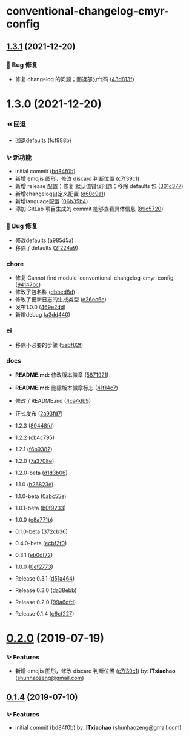 # conventional-changelog-cmyr-config

## [1.3.1](https://github.com/CaoMeiYouRen/conventional-changelog-cmyr-config/compare/v1.0.0...v1.0.1) (2021-12-20)


### 🐛 Bug 修复

* 修复 changelog 的问题；回退部分代码 ([43d813f](https://github.com/CaoMeiYouRen/conventional-changelog-cmyr-config/commit/43d813f))

# 1.3.0 (2021-12-20)


### ⏪ 回退

* 回退defaults ([fcf988b](https://github.com/CaoMeiYouRen/conventional-changelog-cmyr-config/commit/fcf988b))


### ✨ 新功能

* initial commit ([bd84f0b](https://github.com/CaoMeiYouRen/conventional-changelog-cmyr-config/commit/bd84f0b))
* 新增 emojis 图形，修改 discard 判断位置 ([c7f39c1](https://github.com/CaoMeiYouRen/conventional-changelog-cmyr-config/commit/c7f39c1))
* 新增 release 配置；修复 默认值错误问题；移除 defaults 包 ([301c377](https://github.com/CaoMeiYouRen/conventional-changelog-cmyr-config/commit/301c377))
* 新增changelog自定义配置 ([d60c9a1](https://github.com/CaoMeiYouRen/conventional-changelog-cmyr-config/commit/d60c9a1))
* 新增language配置 ([06b35b4](https://github.com/CaoMeiYouRen/conventional-changelog-cmyr-config/commit/06b35b4))
* 添加 GitLab 项目生成的 commit 能够查看具体信息 ([89c5720](https://github.com/CaoMeiYouRen/conventional-changelog-cmyr-config/commit/89c5720))


### 🐛 Bug 修复

* 修改defaults ([a985d5a](https://github.com/CaoMeiYouRen/conventional-changelog-cmyr-config/commit/a985d5a))
* 移除了defaults ([2f224a9](https://github.com/CaoMeiYouRen/conventional-changelog-cmyr-config/commit/2f224a9))


### chore

* 修复 Cannot find module 'conventional-changelog-cmyr-config' ([94147bc](https://github.com/CaoMeiYouRen/conventional-changelog-cmyr-config/commit/94147bc))
* 修改了包名称 ([dbbed8d](https://github.com/CaoMeiYouRen/conventional-changelog-cmyr-config/commit/dbbed8d))
* 修改了更新日志的生成类型 ([e26ec6e](https://github.com/CaoMeiYouRen/conventional-changelog-cmyr-config/commit/e26ec6e))
* 发布1.0.0 ([469e2dd](https://github.com/CaoMeiYouRen/conventional-changelog-cmyr-config/commit/469e2dd))
* 新增debug ([a3dd440](https://github.com/CaoMeiYouRen/conventional-changelog-cmyr-config/commit/a3dd440))


### ci

* 移除不必要的步骤 ([5e6f82f](https://github.com/CaoMeiYouRen/conventional-changelog-cmyr-config/commit/5e6f82f))


### docs

* **README.md:** 修改版本徽章 ([5871921](https://github.com/CaoMeiYouRen/conventional-changelog-cmyr-config/commit/5871921))
* **README.md:** 删除版本徽章标志 ([41f14c7](https://github.com/CaoMeiYouRen/conventional-changelog-cmyr-config/commit/41f14c7))
* 修改了README.md ([4ca4db9](https://github.com/CaoMeiYouRen/conventional-changelog-cmyr-config/commit/4ca4db9))
* 正式发布 ([2a93fd7](https://github.com/CaoMeiYouRen/conventional-changelog-cmyr-config/commit/2a93fd7))


* 1.2.3 ([89448fd](https://github.com/CaoMeiYouRen/conventional-changelog-cmyr-config/commit/89448fd))
* 1.2.2 ([cb4c795](https://github.com/CaoMeiYouRen/conventional-changelog-cmyr-config/commit/cb4c795))
* 1.2.1 ([f6b9382](https://github.com/CaoMeiYouRen/conventional-changelog-cmyr-config/commit/f6b9382))
* 1.2.0 ([7a3708e](https://github.com/CaoMeiYouRen/conventional-changelog-cmyr-config/commit/7a3708e))
* 1.2.0-beta ([d1d3b06](https://github.com/CaoMeiYouRen/conventional-changelog-cmyr-config/commit/d1d3b06))
* 1.1.0 ([b26823e](https://github.com/CaoMeiYouRen/conventional-changelog-cmyr-config/commit/b26823e))
* 1.1.0-beta ([0abc55e](https://github.com/CaoMeiYouRen/conventional-changelog-cmyr-config/commit/0abc55e))
* 1.0.1-beta ([b0f9233](https://github.com/CaoMeiYouRen/conventional-changelog-cmyr-config/commit/b0f9233))
* 1.0.0 ([e8a771b](https://github.com/CaoMeiYouRen/conventional-changelog-cmyr-config/commit/e8a771b))
* 0.1.0-beta ([372cb36](https://github.com/CaoMeiYouRen/conventional-changelog-cmyr-config/commit/372cb36))
* 0.4.0-beta ([ecbf2f0](https://github.com/CaoMeiYouRen/conventional-changelog-cmyr-config/commit/ecbf2f0))
* 0.3.1 ([eb0df72](https://github.com/CaoMeiYouRen/conventional-changelog-cmyr-config/commit/eb0df72))
* 1.0.0 ([0ef2773](https://github.com/CaoMeiYouRen/conventional-changelog-cmyr-config/commit/0ef2773))
* Release 0.3.1 ([d51a464](https://github.com/CaoMeiYouRen/conventional-changelog-cmyr-config/commit/d51a464))
* Release 0.3.0 ([da38ebb](https://github.com/CaoMeiYouRen/conventional-changelog-cmyr-config/commit/da38ebb))
* Release 0.2.0 ([99a6dfd](https://github.com/CaoMeiYouRen/conventional-changelog-cmyr-config/commit/99a6dfd))
* Release 0.1.4 ([c6cf227](https://github.com/CaoMeiYouRen/conventional-changelog-cmyr-config/commit/c6cf227))

# [0.2.0](https://github.com/ITxiaohao/conventional-changelog-custom-config/compare/0.1.4...0.2.0) (2019-07-19)

### ✨ Features

- 新增 emojis 图形，修改 discard 判断位置 ([c7f39c1](https://github.com/ITxiaohao/conventional-changelog-custom-config/commit/c7f39c1)) by: **ITxiaohao** (shunhaozeng@gmail.com)

## [0.1.4](https://github.com/ITxiaohao/conventional-changelog-custom-config/compare/bd84f0b...0.1.4) (2019-07-10)

### ✨ Features

- initial commit ([bd84f0b](https://github.com/ITxiaohao/conventional-changelog-custom-config/commit/bd84f0b)) by: **ITxiaohao** (shunhaozeng@gmail.com)
